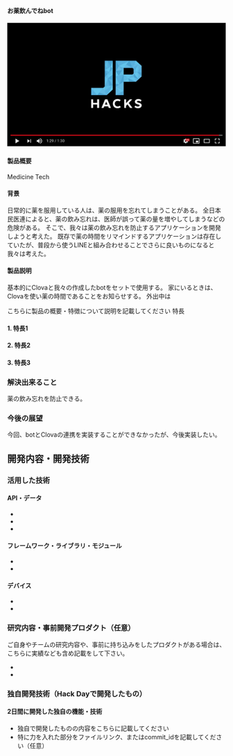 #### お薬飲んでねbot

[![Product Name](image.png)](https://www.youtube.com/watch?v=G5rULR53uMk)

#### 製品概要
Medicine Tech

#### 背景
日常的に薬を服用している人は、薬の服用を忘れてしまうことがある。
全日本民医連によると、薬の飲み忘れは、医師が誤って薬の量を増やしてしまうなどの危険がある。
そこで、我々は薬の飲み忘れを防止するアプリケーションを開発しようと考えた。
既存で薬の時間をリマインドするアプリケーションは存在していたが、普段から使うLINEと組み合わせることでさらに良いものになると我々は考えた。

#### 製品説明
基本的にClovaと我々の作成したbotをセットで使用する。
家にいるときは、Clovaを使い薬の時間であることをお知らせする。
外出中は

こちらに製品の概要・特徴について説明を記載してください
特長

#### 1. 特長1

#### 2. 特長2

#### 3. 特長3

### 解決出来ること
薬の飲み忘れを防止できる。

### 今後の展望
今回、botとClovaの連携を実装することができなかったが、今後実装したい。


## 開発内容・開発技術
### 活用した技術
#### API・データ


* 
* 
* 

#### フレームワーク・ライブラリ・モジュール
* 
* 

#### デバイス
* 
* 

### 研究内容・事前開発プロダクト（任意）
ご自身やチームの研究内容や、事前に持ち込みをしたプロダクトがある場合は、こちらに実績なども含め記載をして下さい。

* 
* 


### 独自開発技術（Hack Dayで開発したもの）
#### 2日間に開発した独自の機能・技術
* 独自で開発したものの内容をこちらに記載してください
* 特に力を入れた部分をファイルリンク、またはcommit_idを記載してください（任意）
